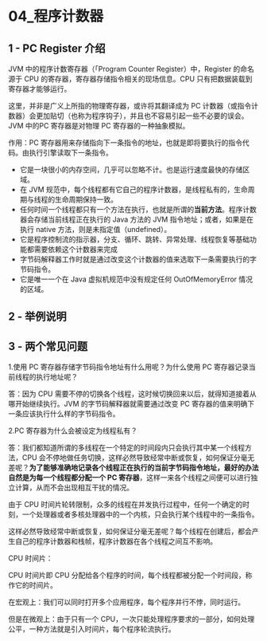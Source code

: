 # 04_程序计数器

## 1 - PC Register 介绍

JVM 中的程序计数寄存器（「Program Counter Register）中，Register 的命名源于 CPU 的寄存器，寄存器存储指令相关的现场信息。CPU 只有把数据装载到寄存器才能够运行。

这里，并非是广义上所指的物理寄存器，或许将其翻译成为 PC 计数器（或指令计数器）会更加贴切（也称为程序钩子），并且也不容易引起一些不必要的误会。JVM 中的PC 寄存器是对物理 PC 寄存器的一种抽象模拟。

作用：PC 寄存器用来存储指向下一条指令的地址，也就是即将要执行的指令代码。由执行引擎读取下一条指令。



- 它是一块很小的内存空间，几乎可以忽略不计。也是运行速度最快的存储区域。
- 在 JVM 规范中，每个线程都有它自己的程序计数器，是线程私有的，生命周期与线程的生命周期保持一致。
- 任何时间一个线程都只有一个方法在执行，也就是所谓的**当前方法**。程序计数器会存储当前线程正在执行的 Java 方法的 JVM 指令地址；或者，如果是在执行 native 方法，则是未指定值（undefined）。
- 它是程序控制流的指示器，分支、循环、跳转、异常处理、线程恢复等基础功能都需要依赖这个计数器来完成
- 字节码解释器工作时就是通过改变这个计数器的值来选取下一条需要执行的字节码指令。
- 它是唯一一个在 Java 虚拟机规范中没有规定任何 OutOfMemoryError 情况的区域。



## 2 - 举例说明



## 3 - 两个常见问题

1.使用 PC 寄存器存储字节码指令地址有什么用呢？为什么使用 PC 寄存器记录当前线程的执行地址呢？

答：因为 CPU 需要不停的切换各个线程，这时候切换回来以后，就得知道接着从哪开始继续执行。JVM 的字节码解释器就需要通过改变 PC 寄存器的值来明确下一条应该执行什么样的字节码指令。

2.PC 寄存器为什么会被设定为线程私有？

答：我们都知道所谓的多线程在一个特定的时间段内只会执行其中某一个线程方法，CPU 会不停地做任务切换，这样必然导致经常中断或恢复，如何保证分毫无差呢？**为了能够准确地记录各个线程正在执行的当前字节码指令地址，最好的办法自然是为每一个线程都分配一个 PC 寄存器**，这样一来各个线程之间便可以进行独立计算，从而不会出现相互干扰的情况。

由于 CPU 时间片轮转限制，众多的线程在并发执行过程中，任何一个确定的时刻，一个处理器或者多核处理器中的一个内核，只会执行某个线程中的一条指令。

这样必然导致经常中断或恢复，如何保证分毫无差呢？每个线程在创建后，都会产生自己的程序计数器和栈帧，程序计数器在各个线程之间互不影响。

CPU 时间片：

CPU 时间片即 CPU 分配给各个程序的时间，每个线程都被分配一个时间段，称作它的时间片。

在宏观上：我们可以同时打开多个应用程序，每个程序并行不悖，同时运行。

但是在微观上：由于只有一个 CPU，一次只能处理程序要求的一部分，如何处理公平，一种方法就是引入时间片，每个程序轮流执行。





